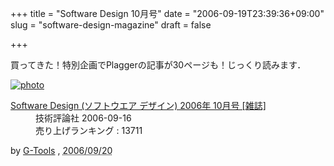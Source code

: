 +++
title = "Software Design 10月号"
date = "2006-09-19T23:39:36+09:00"
slug = "software-design-magazine"
draft = false

+++

<p>買ってきた！特別企画でPlaggerの記事が30ページも！じっくり読みます．</p>
<div class="hreview" ><a class="item url" href="http://www.amazon.co.jp/exec/obidos/ASIN/B000ICL4U0/cameralady-22/ref=nosim/"><img src="http://ec1.images-amazon.com/images/P/B000ICL4U0.01._PC_SCMZZZZZZZ_.jpg" alt="photo" class="photo"  /></a></p>
<dl>
<dt class="fn"><a class="item url" href="http://www.amazon.co.jp/exec/obidos/ASIN/B000ICL4U0/cameralady-22/ref=nosim/">Software Design (ソフトウエア デザイン) 2006年 10月号 [雑誌]</a></dt>
<dd>技術評論社 2006-09-16</dd>
<dd>売り上げランキング : 13711</dd>
</dl>
<p class="gtools" >by <a href="http://www.goodpic.com/mt/aws/index.html" >G-Tools</a> ,  <abbr class="dtreviewed" title="2006/09/20">2006/09/20</abbr></p>
</div>
